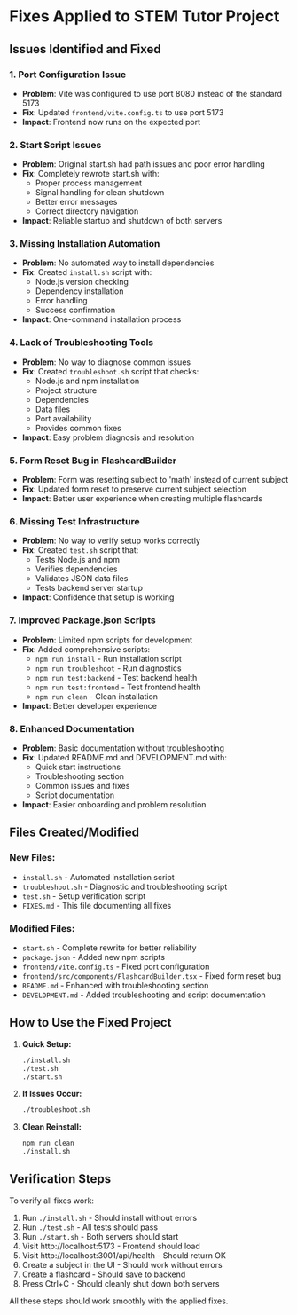# Fixes Applied to STEM Tutor Project

## Issues Identified and Fixed

### 1. **Port Configuration Issue**
- **Problem**: Vite was configured to use port 8080 instead of the standard 5173
- **Fix**: Updated `frontend/vite.config.ts` to use port 5173
- **Impact**: Frontend now runs on the expected port

### 2. **Start Script Issues**
- **Problem**: Original start.sh had path issues and poor error handling
- **Fix**: Completely rewrote start.sh with:
  - Proper process management
  - Signal handling for clean shutdown
  - Better error messages
  - Correct directory navigation
- **Impact**: Reliable startup and shutdown of both servers

### 3. **Missing Installation Automation**
- **Problem**: No automated way to install dependencies
- **Fix**: Created `install.sh` script with:
  - Node.js version checking
  - Dependency installation
  - Error handling
  - Success confirmation
- **Impact**: One-command installation process

### 4. **Lack of Troubleshooting Tools**
- **Problem**: No way to diagnose common issues
- **Fix**: Created `troubleshoot.sh` script that checks:
  - Node.js and npm installation
  - Project structure
  - Dependencies
  - Data files
  - Port availability
  - Provides common fixes
- **Impact**: Easy problem diagnosis and resolution

### 5. **Form Reset Bug in FlashcardBuilder**
- **Problem**: Form was resetting subject to 'math' instead of current subject
- **Fix**: Updated form reset to preserve current subject selection
- **Impact**: Better user experience when creating multiple flashcards

### 6. **Missing Test Infrastructure**
- **Problem**: No way to verify setup works correctly
- **Fix**: Created `test.sh` script that:
  - Tests Node.js and npm
  - Verifies dependencies
  - Validates JSON data files
  - Tests backend server startup
- **Impact**: Confidence that setup is working

### 7. **Improved Package.json Scripts**
- **Problem**: Limited npm scripts for development
- **Fix**: Added comprehensive scripts:
  - `npm run install` - Run installation script
  - `npm run troubleshoot` - Run diagnostics
  - `npm run test:backend` - Test backend health
  - `npm run test:frontend` - Test frontend health
  - `npm run clean` - Clean installation
- **Impact**: Better developer experience

### 8. **Enhanced Documentation**
- **Problem**: Basic documentation without troubleshooting
- **Fix**: Updated README.md and DEVELOPMENT.md with:
  - Quick start instructions
  - Troubleshooting section
  - Common issues and fixes
  - Script documentation
- **Impact**: Easier onboarding and problem resolution

## Files Created/Modified

### New Files:
- `install.sh` - Automated installation script
- `troubleshoot.sh` - Diagnostic and troubleshooting script
- `test.sh` - Setup verification script
- `FIXES.md` - This file documenting all fixes

### Modified Files:
- `start.sh` - Complete rewrite for better reliability
- `package.json` - Added new npm scripts
- `frontend/vite.config.ts` - Fixed port configuration
- `frontend/src/components/FlashcardBuilder.tsx` - Fixed form reset bug
- `README.md` - Enhanced with troubleshooting section
- `DEVELOPMENT.md` - Added troubleshooting and script documentation

## How to Use the Fixed Project

1. **Quick Setup:**
   ```bash
   ./install.sh
   ./test.sh
   ./start.sh
   ```

2. **If Issues Occur:**
   ```bash
   ./troubleshoot.sh
   ```

3. **Clean Reinstall:**
   ```bash
   npm run clean
   ./install.sh
   ```

## Verification Steps

To verify all fixes work:

1. Run `./install.sh` - Should install without errors
2. Run `./test.sh` - All tests should pass
3. Run `./start.sh` - Both servers should start
4. Visit http://localhost:5173 - Frontend should load
5. Visit http://localhost:3001/api/health - Should return OK
6. Create a subject in the UI - Should work without errors
7. Create a flashcard - Should save to backend
8. Press Ctrl+C - Should cleanly shut down both servers

All these steps should work smoothly with the applied fixes.